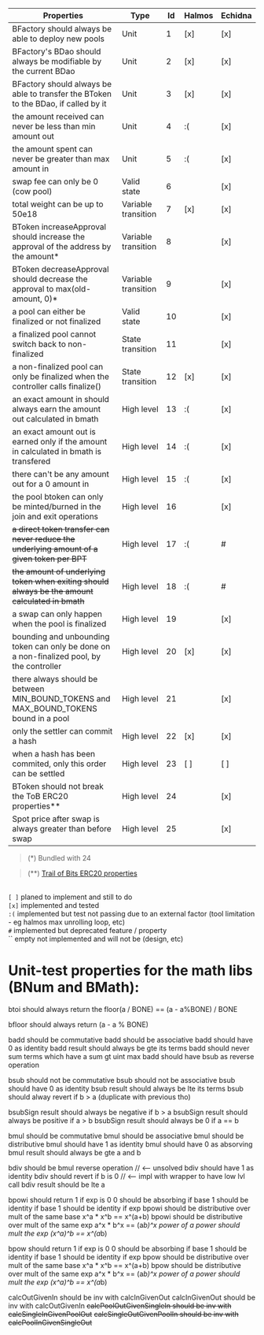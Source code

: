 | Properties                                                                                  | Type                | Id  | Halmos | Echidna |
| ------------------------------------------------------------------------------------------- | ------------------- | --- | ------ | ------- |
| BFactory should always be able to deploy new pools                                          | Unit                | 1   | [x]    | [x]     |
| BFactory's BDao should always be modifiable by the current BDao                             | Unit                | 2   | [x]    | [x]     |
| BFactory should always be able to transfer the BToken to the BDao, if called by it          | Unit                | 3   | [x]    | [x]     |
| the amount received can never be less than min amount out                                   | Unit                | 4   | :(     | [x]     |
| the amount spent can never be greater than max amount in                                    | Unit                | 5   | :(     | [x]     |
| swap fee can only be 0 (cow pool)                                                           | Valid state         | 6   |        | [x]     |
| total weight can be up to 50e18                                                             | Variable transition | 7   | [x]    | [x]     |
| BToken increaseApproval should increase the approval of the address by the amount*          | Variable transition | 8   |        | [x]     |
| BToken decreaseApproval should decrease the approval to max(old-amount, 0)*                 | Variable transition | 9   |        | [x]     |
| a pool can either be finalized or not finalized                                             | Valid state         | 10  |        | [x]     |
| a finalized pool cannot switch back to non-finalized                                        | State transition    | 11  |        | [x]     |
| a non-finalized pool can only be finalized when the controller calls finalize()             | State transition    | 12  | [x]    | [x]     |
| an exact amount in should always earn the amount out calculated in bmath                    | High level          | 13  | :(     | [x]     |
| an exact amount out is earned only if the amount in calculated in bmath is transfered       | High level          | 14  | :(     | [x]     |
| there can't be any amount out for a 0 amount in                                             | High level          | 15  | :(     | [x]     |
| the pool btoken can only be minted/burned in the join and exit operations                   | High level          | 16  |        | [x]     |
| ~~a direct token transfer can never reduce the underlying amount of a given token per BPT~~ | High level          | 17  | :(     | #     |
| ~~the amount of underlying token when exiting should always be the amount calculated in bmath~~ | High level          | 18  | :(     | #     |
| a swap can only happen when the pool is finalized                                           | High level          | 19  |        | [x]     |
| bounding and unbounding token can only be done on a non-finalized pool, by the controller   | High level          | 20  | [x]    | [x]     |
| there always should be between MIN_BOUND_TOKENS and MAX_BOUND_TOKENS bound in a pool        | High level          | 21  |        | [x]     |
| only the settler can commit a hash                                                          | High level          | 22  | [x]    | [x]     |
| when a hash has been commited, only this order can be settled                               | High level          | 23  | [ ]    | [ ]     |
| BToken should not break the ToB ERC20 properties**                                          | High level          | 24  |        | [x]     |
| Spot price after swap is always greater than before swap                                    | High level          | 25  |        | [x]     |

> (*) Bundled with 24

> (**) [Trail of Bits ERC20 properties](https://github.com/crytic/properties?tab=readme-ov-file#erc20-tests)

<br>`[ ]` planed to implement and still to do
<br>`[x]` implemented and tested
<br>`:(` implemented but test not passing due to an external factor (tool limitation - eg halmos max unrolling loop, etc)
<br>`#` implemented but deprecated feature / property
<br>`` empty not implemented and will not be (design, etc)

# Unit-test properties for the math libs (BNum and BMath):

btoi should always return the floor(a / BONE) == (a - a%BONE) / BONE
 
bfloor should always return (a - a % BONE)

badd should be commutative
badd should be associative
badd should have 0 as identity
badd result should always be gte its terms
badd should never sum terms which have a sum gt uint max
badd should have bsub as reverse operation

bsub should not be commutative
bsub should not be associative
bsub should have 0 as identity
bsub result should always be lte its terms
bsub should alway revert if b > a (duplicate with previous tho)

bsubSign result should always be negative if b > a
bsubSign result should always be positive if a > b
bsubSign result should always be 0 if a == b

bmul should be commutative
bmul should be associative
bmul should be distributive
bmul should have 1 as identity
bmul should have 0 as absorving
bmul result should always be gte a and b

bdiv should be bmul reverse operation // <-- unsolved
bdiv should have 1 as identity
bdiv should revert if b is 0 // <-- impl with wrapper to have low lvl call
bdiv result should be lte a

bpowi should return 1 if exp is 0
0 should be absorbing if base
1 should be identity if base
1 should be identity if exp
bpowi should be distributive over mult of the same base x^a * x^b == x^(a+b)
bpowi should be distributive over mult of the same exp  a^x * b^x == (a*b)^x
power of a power should mult the exp (x^a)^b == x^(a*b)

bpow should return 1 if exp is 0
0 should be absorbing if base
1 should be identity if base
1 should be identity if exp
bpow should be distributive over mult of the same base x^a * x^b == x^(a+b)
bpow should be distributive over mult of the same exp  a^x * b^x == (a*b)^x
power of a power should mult the exp (x^a)^b == x^(a*b)

calcOutGivenIn should be inv with calcInGivenOut
calcInGivenOut should be inv with calcOutGivenIn
~~calcPoolOutGivenSingleIn should be inv with calcSingleInGivenPoolOut~~
~~calcSingleOutGivenPoolIn should be inv with calcPoolInGivenSingleOut~~